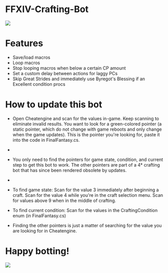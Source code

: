 # FFXIV-Crafting-Bot

![](http://i.imgur.com/2lqEDOl.png)

# Features 

* Save/load macros
* Loop macros
* Stop looping macros when below a certain CP amount
* Set a custom delay between actions for laggy PCs
* Skip Great Strides and immediately use Byregot's Blessing if an Excellent condition procs


# How to update this bot

* Open Cheatengine and scan for the values in-game. Keep scanning to eliminate invalid results. You want to look for a green-colored pointer (a static pointer, which do not change with game reboots and only change when the game updates). This is the pointer you're looking for, paste it into the code in FinalFantasy.cs.
* 
* You only need to find the pointers for game state, condition, and current step to get this bot to work. The other pointers are part of a 4* crafting bot that has since been rendered obsolete by updates.
* 
* To find game state:
Scan for the value 3 immediately after beginning a craft.
Scan for the value 4 while you're in the craft selection menu.
Scan for values above 9 when in the middle of crafting.

* To find current condition: 
Scan for the values in the CraftingCondition enum (in FinalFantasy.cs)

* Finding the other pointers is just a matter of searching for the value you are looking for in Cheatengine. 

# Happy botting! 
![](http://i.imgur.com/gDezud4.png)

